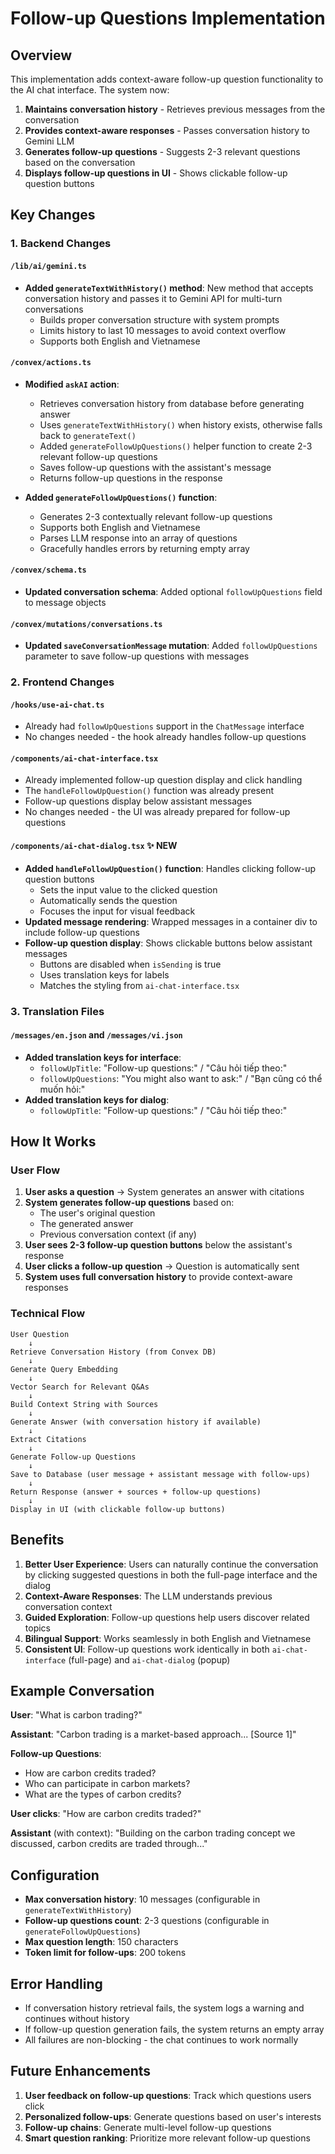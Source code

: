 # Follow-up Questions Implementation

## Overview

This implementation adds context-aware follow-up question functionality to the AI chat interface. The system now:

1. **Maintains conversation history** - Retrieves previous messages from the conversation
2. **Provides context-aware responses** - Passes conversation history to Gemini LLM
3. **Generates follow-up questions** - Suggests 2-3 relevant questions based on the conversation
4. **Displays follow-up questions in UI** - Shows clickable follow-up question buttons

## Key Changes

### 1. Backend Changes

#### `/lib/ai/gemini.ts`
- **Added `generateTextWithHistory()` method**: New method that accepts conversation history and passes it to Gemini API for multi-turn conversations
  - Builds proper conversation structure with system prompts
  - Limits history to last 10 messages to avoid context overflow
  - Supports both English and Vietnamese

#### `/convex/actions.ts`
- **Modified `askAI` action**:
  - Retrieves conversation history from database before generating answer
  - Uses `generateTextWithHistory()` when history exists, otherwise falls back to `generateText()`
  - Added `generateFollowUpQuestions()` helper function to create 2-3 relevant follow-up questions
  - Saves follow-up questions with the assistant's message
  - Returns follow-up questions in the response

- **Added `generateFollowUpQuestions()` function**:
  - Generates 2-3 contextually relevant follow-up questions
  - Supports both English and Vietnamese
  - Parses LLM response into an array of questions
  - Gracefully handles errors by returning empty array

#### `/convex/schema.ts`
- **Updated conversation schema**: Added optional `followUpQuestions` field to message objects

#### `/convex/mutations/conversations.ts`
- **Updated `saveConversationMessage` mutation**: Added `followUpQuestions` parameter to save follow-up questions with messages

### 2. Frontend Changes

#### `/hooks/use-ai-chat.ts`
- Already had `followUpQuestions` support in the `ChatMessage` interface
- No changes needed - the hook already handles follow-up questions

#### `/components/ai-chat-interface.tsx`
- Already implemented follow-up question display and click handling
- The `handleFollowUpQuestion()` function was already present
- Follow-up questions display below assistant messages
- No changes needed - the UI was already prepared for follow-up questions

#### `/components/ai-chat-dialog.tsx` ✨ NEW
- **Added `handleFollowUpQuestion()` function**: Handles clicking follow-up question buttons
  - Sets the input value to the clicked question
  - Automatically sends the question
  - Focuses the input for visual feedback
- **Updated message rendering**: Wrapped messages in a container div to include follow-up questions
- **Follow-up question display**: Shows clickable buttons below assistant messages
  - Buttons are disabled when `isSending` is true
  - Uses translation keys for labels
  - Matches the styling from `ai-chat-interface.tsx`

### 3. Translation Files

#### `/messages/en.json` and `/messages/vi.json`
- **Added translation keys for interface**:
  - `followUpTitle`: "Follow-up questions:" / "Câu hỏi tiếp theo:"
  - `followUpQuestions`: "You might also want to ask:" / "Bạn cũng có thể muốn hỏi:"
- **Added translation keys for dialog**:
  - `followUpTitle`: "Follow-up questions:" / "Câu hỏi tiếp theo:"

## How It Works

### User Flow

1. **User asks a question** → System generates an answer with citations
2. **System generates follow-up questions** based on:
   - The user's original question
   - The generated answer
   - Previous conversation context (if any)
3. **User sees 2-3 follow-up question buttons** below the assistant's response
4. **User clicks a follow-up question** → Question is automatically sent
5. **System uses full conversation history** to provide context-aware responses

### Technical Flow

```
User Question
    ↓
Retrieve Conversation History (from Convex DB)
    ↓
Generate Query Embedding
    ↓
Vector Search for Relevant Q&As
    ↓
Build Context String with Sources
    ↓
Generate Answer (with conversation history if available)
    ↓
Extract Citations
    ↓
Generate Follow-up Questions
    ↓
Save to Database (user message + assistant message with follow-ups)
    ↓
Return Response (answer + sources + follow-up questions)
    ↓
Display in UI (with clickable follow-up buttons)
```

## Benefits

1. **Better User Experience**: Users can naturally continue the conversation by clicking suggested questions in both the full-page interface and the dialog
2. **Context-Aware Responses**: The LLM understands previous conversation context
3. **Guided Exploration**: Follow-up questions help users discover related topics
4. **Bilingual Support**: Works seamlessly in both English and Vietnamese
5. **Consistent UI**: Follow-up questions work identically in both `ai-chat-interface` (full-page) and `ai-chat-dialog` (popup)

## Example Conversation

**User**: "What is carbon trading?"

**Assistant**: "Carbon trading is a market-based approach... [Source 1]"

**Follow-up Questions**:
- How are carbon credits traded?
- Who can participate in carbon markets?
- What are the types of carbon credits?

**User clicks**: "How are carbon credits traded?"

**Assistant** (with context): "Building on the carbon trading concept we discussed, carbon credits are traded through..."

## Configuration

- **Max conversation history**: 10 messages (configurable in `generateTextWithHistory`)
- **Follow-up questions count**: 2-3 questions (configurable in `generateFollowUpQuestions`)
- **Max question length**: 150 characters
- **Token limit for follow-ups**: 200 tokens

## Error Handling

- If conversation history retrieval fails, the system logs a warning and continues without history
- If follow-up question generation fails, the system returns an empty array
- All failures are non-blocking - the chat continues to work normally

## Future Enhancements

1. **User feedback on follow-up questions**: Track which questions users click
2. **Personalized follow-ups**: Generate questions based on user's interests
3. **Follow-up chains**: Generate multi-level follow-up questions
4. **Smart question ranking**: Prioritize more relevant follow-up questions
